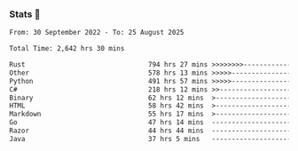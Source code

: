### Stats 👋
<!--START_SECTION:waka-->

```txt
From: 30 September 2022 - To: 25 August 2025

Total Time: 2,642 hrs 30 mins

Rust                               794 hrs 27 mins >>>>>>>>-----------------   30.06 %
Other                              578 hrs 13 mins >>>>>--------------------   21.88 %
Python                             491 hrs 57 mins >>>>>--------------------   18.62 %
C#                                 218 hrs 12 mins >>-----------------------   08.26 %
Binary                             62 hrs 12 mins  >------------------------   02.35 %
HTML                               58 hrs 42 mins  >------------------------   02.22 %
Markdown                           55 hrs 17 mins  >------------------------   02.09 %
Go                                 47 hrs 14 mins  -------------------------   01.79 %
Razor                              44 hrs 44 mins  -------------------------   01.69 %
Java                               37 hrs 5 mins   -------------------------   01.40 %
```

<!--END_SECTION:waka-->

<!--
**buhaytza2005/buhaytza2005** is a ✨ _special_ ✨ repository because its `README.md` (this file) appears on your GitHub profile.

Here are some ideas to get you started:

- 🔭 I’m currently working on ...
- 🌱 I’m currently learning ...
- 👯 I’m looking to collaborate on ...
- 🤔 I’m looking for help with ...
- 💬 Ask me about ...
- 📫 How to reach me: ...
- 😄 Pronouns: ...
- ⚡ Fun fact: ...
-->


